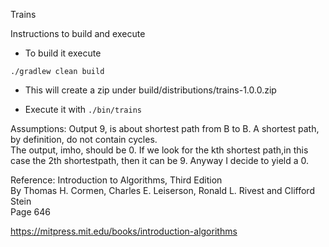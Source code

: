 Trains

Instructions to build and execute
- To build it execute
```
./gradlew clean build 
```
- This will create a zip under build/distributions/trains-1.0.0.zip

- Execute it with 
```./bin/trains```

Assumptions:
Output 9, is about shortest path from B to B. A shortest path, by definition, do not contain cycles.  
The output, imho, should be 0. If we look for the kth shortest path,in this case the 2th shortestpath, then it can be 9. Anyway I decide to yield a 0.

Reference: 
Introduction to Algorithms, Third Edition  
By Thomas H. Cormen, Charles E. Leiserson, Ronald L. Rivest and Clifford Stein  
Page 646

https://mitpress.mit.edu/books/introduction-algorithms
